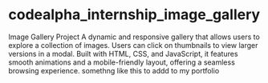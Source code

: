 # codealpha_internship_image_gallery
Image Gallery Project A dynamic and responsive gallery that allows users to explore a collection of images. Users can click on thumbnails to view larger versions in a modal. Built with HTML, CSS, and JavaScript, it features smooth animations and a mobile-friendly layout, offering a seamless browsing experience. somethng like this to addd to my portfolio
